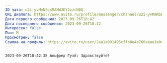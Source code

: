 ```yaml
---
ID чата: u2i-yvMmNSLsMANWJDY2zzcN0Q
URL диалога: https://www.avito.ru/profile/messenger/channel/u2i-yvMmNSLsMANWJDY2zzcN0Q
Дата первого сообщения: 2023-09-26T18:42
Дата последнего сообщения: 2023-09-26T18:42
Интересен: false
Пол: М
Просмотрен: false
Ссылка на профиль: https://avito.ru/user/2aa1a901496cffb8e4e760eeaa1e0d48/profile?id=3230258510&iid=3230258510&src=messenger&page_from=from_item_messenger
---
```

```Plain
2023-09-26T18:42:38 Альфред Гуэй: Здравствуйте!
```